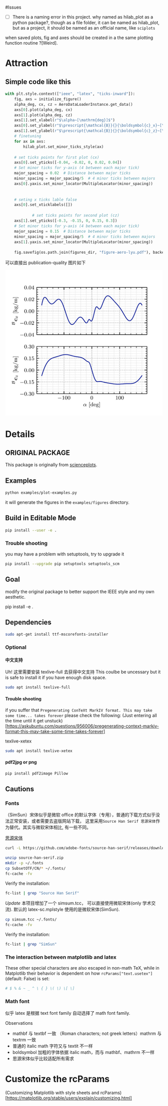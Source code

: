 #Issues

- [ ] There is a naming error in this project. why named as hilab_plot as a python package?, though as a file folder, it can be named as hilab_plot, but as a project, it should be named as an official name, like `sciplots`

when saved plots, fig and axes should be created in a the same plotting function routine ?[Weird].

# Attraction

## Simple code like this

```python
with plt.style.context(["ieee", "latex", "ticks-inward"]):
    fig, axs = initialize_figure()
    alpha_deg, cx, cz = AeroDataLoaderInstance.get_data()
    axs[0].plot(alpha_deg, cx)
    axs[1].plot(alpha_deg, cz)
    axs[1].set_xlabel(r"$\alpha~[\mathrm{deg}]$")
    axs[0].set_ylabel(r"$\prescript{\mathcal{B}}{}{\boldsymbol{c}_x}~[\mathrm{kg/m}]$")
    axs[1].set_ylabel(r"$\prescript{\mathcal{B}}{}{\boldsymbol{c}_z}~[\mathrm{kg/m}]$")
    # finetuning
    for ax in axs:
        hilab_plot.set_minor_ticks_style(ax)

    # set ticks points for first plot (cx)
    axs[0].set_yticks([-0.04, -0.02, 0, 0.02, 0.04])
    # Set minor ticks for y-axis (4 between each major tick)
    major_spacing = 0.02  # Distance between major ticks
    minor_spacing = major_spacing/5  # 4 minor ticks between majors
    axs[0].yaxis.set_minor_locator(MultipleLocator(minor_spacing))


    # seting x ticks lable false
    axs[0].set_xticklabels([])

            # set ticks points for second plot (cz)
    axs[1].set_yticks([-0.3, -0.15, 0, 0.15, 0.3])
    # Set minor ticks for y-axis (4 between each major tick)
    major_spacing = 0.15  # Distance between major ticks
    minor_spacing = major_spacing/5  # 4 minor ticks between majors
    axs[1].yaxis.set_minor_locator(MultipleLocator(minor_spacing))

    fig.savefig(os.path.join(figures_dir, "figure-aero-lyu.pdf"), backend="pgf")
```

可以直接出 publication-quality 图片如下

![figure-aero-lyu](examples/figures/figure-aero-lyu.jpg)

# Details

## ORIGINAL PACKAGE

This package is originally from [scienceplots](https://github.com/garrettj403/SciencePlots).

## Examples

```sh
python examples/plot-examples.py
```

it will generate the figures in the `examples/figures` directory.

## Build in Editable Mode

```sh
pip install --user -e .
```

### Trouble shooting

you may have a problem with setuptools, try to upgrade it

```sh
pip install --upgrade pip setuptools setuptools_scm
```

## Goal

modify the original package to better support the IEEE style and my own aesthetic.

pip install -e .

## Dependencies

```sh
sudo apt-get install ttf-mscorefonts-installer
```

### Optional

#### 中文支持

Uh! 这里需要安装 texlive-full 去获得中文支持
This coulbe be uncessary but it is safe to install it if you have enough disk space.

```sh
sudo apt install texlive-full
```

#### Trouble shooting

if you suffer that `Pregenerating ConTeXt MarkIV format. This may take some time... takes forever`
please check the following:
(Just entering all the time until it get unstuck)[https://askubuntu.com/questions/956006/pregenerating-context-markiv-format-this-may-take-some-time-takes-forever]

texlive-xetex

```sh
sudo apt install texlive-xetex
```

#### pdf2jpg or png

```sh
pip install pdf2image Pillow
```

## Cautions

### Fonts

（SimSun）宋体似乎是微软 office 的默认字体（专用），普通的下载方式似乎没法正常安装，或者需要去盗版网站下载，
这里采用`Source Han Serif 思源宋体`作为替代。其实与微软宋体相比, 有一些不同。

[思源宋体](https://source.typekit.com/source-han-serif/cn/)

```sh
curl -L https://github.com/adobe-fonts/source-han-serif/releases/download/2.003R/14_SourceHanSerifCN.zip -o source-han-serif.zip
```

```sh
unzip source-han-serif.zip
mkdir -p ~/.fonts
cp SubsetOTF/CN/* ~/.fonts/
fc-cache -fv
```

Verify the installation:

```sh
fc-list | grep "Source Han Serif"
```

_Update_ 本项目增加了一个 simsum.tcc，
可以直接使用微软宋体(only 学术交流). 默认的 latex-sc.mplstyle 使用的是微软宋体(SimSun).

```sh
cp simsum.tcc ~/.fonts/
fc-cache -fv
```

Verify the installation:

```sh
fc-list | grep "SimSun"
```

### The interaction between matplotlib and latex

These other special characters are also escaped in non-math TeX, while in Matplotlib their behavior is dependent on how `rcParams["text.usetex"]` (default: False) is set:

```python
# $ % & ~ _ ^ \ { } \( \) \[ \]
```

### Math font

似乎 latex 是根据 text font family 自动选择了 math font family.

Observations

- mathbf 与 textbf 一致 （Roman characters; not greek letters）mathrm 与 textrm 一致
- 普通的 italic math 字符又与 textit 不一样
- boldsymbol 加粗的字体依据 italic math，而与 mathbf、mathrm 不一样
- 思源宋体似乎比较适配所有需求

# Customize the rcParams

(Customizing Matplotlib with style sheets and rcParams)[https://matplotlib.org/stable/users/explain/customizing.html]
